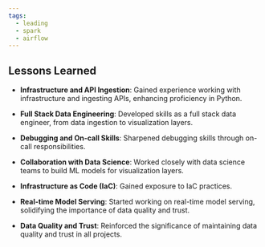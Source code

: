 ```yaml
---
tags:
  - leading
  - spark
  - airflow
---
```


## Lessons Learned <a id="glassdoor-lessons"></a>

- **Infrastructure and API Ingestion**: Gained experience working with infrastructure and ingesting APIs, enhancing proficiency in Python.

- **Full Stack Data Engineering**: Developed skills as a full stack data engineer, from data ingestion to visualization layers.

- **Debugging and On-call Skills**: Sharpened debugging skills through on-call responsibilities.

- **Collaboration with Data Science**: Worked closely with data science teams to build ML models for visualization layers.

- **Infrastructure as Code (IaC)**: Gained exposure to IaC practices.

- **Real-time Model Serving**: Started working on real-time model serving, solidifying the importance of data quality and trust.

- **Data Quality and Trust**: Reinforced the significance of maintaining data quality and trust in all projects.

